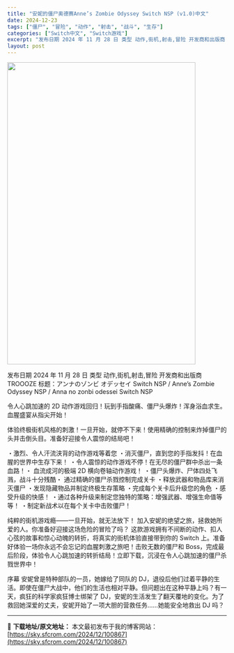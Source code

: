 ```yaml
---
title: "安妮的僵尸奥德赛Anne’s Zombie Odyssey Switch NSP (v1.0)中文"
date: 2024-12-23
tags: ["僵尸", "冒险", "动作", "射击", "战斗", "生存"]
categories: ["Switch中文", "Switch游戏"]
excerpt: "发布日期 2024 年 11 月 28 日 类型 动作,街机,射击,冒险 开发商和出版商 TROOOZE 标题：アンナのゾンビ オデッセイ Switch NSP / Anne’s Zombie Odyssey NSP / Anna no zonbi odessei Switch NSP 令人心跳加速&hellip;"
layout: post
---
```


<img class="aligncenter size-full wp-image-100868" src="https://sky.sfcrom.com/wp-content/uploads/2024/12/2024122308353988.webp" alt="" width="432" height="692" />

发布日期 2024 年 11 月 28 日
类型 动作,街机,射击,冒险
开发商和出版商 TROOOZE
标题：アンナのゾンビ オデッセイ Switch NSP / Anne’s Zombie Odyssey NSP / Anna no zonbi odessei Switch NSP

令人心跳加速的 2D 动作游戏回归！玩到手指酸痛、僵尸头爆炸！浑身浴血求生。血腥盛宴从指尖开始！

体验终极街机风格的刺激！一旦开始，就停不下来！使用精确的控制来炸掉僵尸的头并击倒头目。准备好迎接令人震惊的结局吧！

・激烈、令人汗流浃背的动作游戏等着您
・消灭僵尸，直到您的手指发抖！在血腥的世界中生存下来！
・令人震惊的动作游戏不停！在无尽的僵尸群中杀出一条血路！・
血流成河的极端 2D 横向卷轴动作游戏！
・僵尸头爆炸、尸体四处飞溅，战斗十分残酷・
通过精确的僵尸杀戮控制完成关卡
・释放武器和物品库来消灭僵尸
・发现隐藏物品并制定终极生存策略
・完成每个关卡后升级您的角色
・感受升级的快感！
・通过各种升级来制定您独特的策略：增强武器、增强生命值等等！
・制定新战术以在每个关卡中击败僵尸！

纯粹的街机游戏瘾——一旦开始，就无法放下！
加入安妮的绝望之旅，拯救她所爱的人。你准备好迎接这场危险的冒险了吗？
这款游戏拥有不间断的动作、扣人心弦的故事和惊心动魄的转折，将真实的街机体验直接带到你的 Switch 上。准备好体验一场你永远不会忘记的血腥刺激之旅吧！击败无数的僵尸和 Boss，完成最后阶段，体验令人心跳加速的转折结局！立即下载，沉浸在令人心跳加速的僵尸杀戮世界中！

序幕
安妮曾是特种部队的一员，她嫁给了同队的 DJ，退役后他们过着平静的生活。即使在僵尸大战中，他们的生活也相对平静。但问题出在这种平静上吗？有一天，疯狂的科学家疯狂博士绑架了 DJ，安妮的生活发生了翻天覆地的变化。为了救回她深爱的丈夫，安妮开始了一项大胆的营救任务……她能安全地救出 DJ 吗？

---
📖 **下载地址/原文地址：** 本文最初发布于我的博客网站：[https://sky.sfcrom.com/2024/12/100867](https://sky.sfcrom.com/2024/12/100867)
